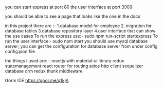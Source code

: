 you can start express at port 80
the user interface at port 3000

you should be able to see a page that looks like the one in the docs

in this project there are :-
    1.database model for employee
    2. migration for database tables
    3.database repository layer
    4.user interface that can show the use cases
To run the express use:- 
    sudo npm run-script startexpress
To run the user interface:-
    sudo npm start
you should use mysql database server; you can get the configuration for database server from under config
config.json file

the things i used are: - 
    reactjs with material-ui library
    redux statemanagement
    react router for routing
    axios http client
    sequelizer database orm
    redux thunk middleware
    
 Gorm IDE
  https://goor.me/q1kjA
